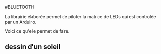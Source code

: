 #BLUETOOTH

La librairie élaborée permet de piloter la matrice de LEDs qui est controlée par un Arduino.

Voici ce qu'elle permet de faire.

## dessin d'un soleil


